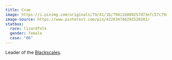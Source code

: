 ```yaml
---
title: Crae
image: https://i.pinimg.com/originals/79/41/1b/79411b889257d73efc57c79e83468f36.jpg
image-source: https://www.pinterest.com/pin/422634746291520281/
statbox:
  race: lizardfolk
  gender: female
  case: "06"
---
```


Leader of the [Blackscales](../orgs/blackscales).
